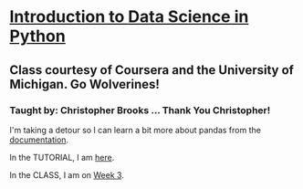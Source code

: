 # [Introduction to Data Science in Python](https://www.coursera.org/learn/python-data-analysis/home/welcome)  

## Class courtesy of Coursera and the University of Michigan. Go Wolverines!  

### Taught by: Christopher Brooks ... Thank You Christopher!

I'm taking a detour so I can learn a bit more about pandas from the [documentation](http://pandas.pydata.org/pandas-docs/stable/index.html).  

In the TUTORIAL, I am [here](http://pandas.pydata.org/pandas-docs/stable/10min.html#operations).  

In the CLASS, I am on [Week 3](https://www.coursera.org/learn/python-data-analysis/notebook/KSSjT/assignment-3).
